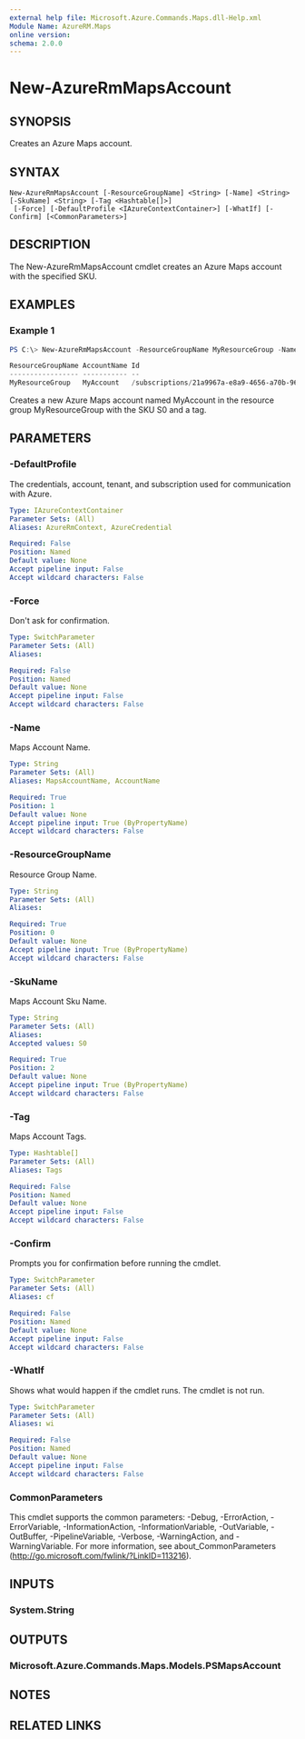 ```yaml
---
external help file: Microsoft.Azure.Commands.Maps.dll-Help.xml
Module Name: AzureRM.Maps
online version:
schema: 2.0.0
---
```


# New-AzureRmMapsAccount

## SYNOPSIS
Creates an Azure Maps account.

## SYNTAX

```
New-AzureRmMapsAccount [-ResourceGroupName] <String> [-Name] <String> [-SkuName] <String> [-Tag <Hashtable[]>]
 [-Force] [-DefaultProfile <IAzureContextContainer>] [-WhatIf] [-Confirm] [<CommonParameters>]
```

## DESCRIPTION
The New-AzureRmMapsAccount cmdlet creates an Azure Maps account with the specified SKU.

## EXAMPLES

### Example 1
```powershell
PS C:\> New-AzureRmMapsAccount -ResourceGroupName MyResourceGroup -Name MyAccount -SkuName S0 -Tags @{Name="test";Value="true"}

ResourceGroupName AccountName Id
----------------- ----------- --
MyResourceGroup   MyAccount   /subscriptions/21a9967a-e8a9-4656-a70b-96ff1c4d05a0/resourceGroups/MyResourceGroup/providers/Microsoft.Maps/accounts/MyAccount
```

Creates a new Azure Maps account named MyAccount in the resource group MyResourceGroup with the SKU S0 and a tag.

## PARAMETERS

### -DefaultProfile
The credentials, account, tenant, and subscription used for communication with Azure.

```yaml
Type: IAzureContextContainer
Parameter Sets: (All)
Aliases: AzureRmContext, AzureCredential

Required: False
Position: Named
Default value: None
Accept pipeline input: False
Accept wildcard characters: False
```

### -Force
Don't ask for confirmation.

```yaml
Type: SwitchParameter
Parameter Sets: (All)
Aliases:

Required: False
Position: Named
Default value: None
Accept pipeline input: False
Accept wildcard characters: False
```

### -Name
Maps Account Name.

```yaml
Type: String
Parameter Sets: (All)
Aliases: MapsAccountName, AccountName

Required: True
Position: 1
Default value: None
Accept pipeline input: True (ByPropertyName)
Accept wildcard characters: False
```

### -ResourceGroupName
Resource Group Name.

```yaml
Type: String
Parameter Sets: (All)
Aliases:

Required: True
Position: 0
Default value: None
Accept pipeline input: True (ByPropertyName)
Accept wildcard characters: False
```

### -SkuName
Maps Account Sku Name.

```yaml
Type: String
Parameter Sets: (All)
Aliases:
Accepted values: S0

Required: True
Position: 2
Default value: None
Accept pipeline input: True (ByPropertyName)
Accept wildcard characters: False
```

### -Tag
Maps Account Tags.

```yaml
Type: Hashtable[]
Parameter Sets: (All)
Aliases: Tags

Required: False
Position: Named
Default value: None
Accept pipeline input: False
Accept wildcard characters: False
```

### -Confirm
Prompts you for confirmation before running the cmdlet.

```yaml
Type: SwitchParameter
Parameter Sets: (All)
Aliases: cf

Required: False
Position: Named
Default value: None
Accept pipeline input: False
Accept wildcard characters: False
```

### -WhatIf
Shows what would happen if the cmdlet runs.
The cmdlet is not run.

```yaml
Type: SwitchParameter
Parameter Sets: (All)
Aliases: wi

Required: False
Position: Named
Default value: None
Accept pipeline input: False
Accept wildcard characters: False
```

### CommonParameters
This cmdlet supports the common parameters: -Debug, -ErrorAction, -ErrorVariable, -InformationAction, -InformationVariable, -OutVariable, -OutBuffer, -PipelineVariable, -Verbose, -WarningAction, and -WarningVariable. For more information, see about_CommonParameters (http://go.microsoft.com/fwlink/?LinkID=113216).

## INPUTS

### System.String

## OUTPUTS

### Microsoft.Azure.Commands.Maps.Models.PSMapsAccount

## NOTES

## RELATED LINKS
